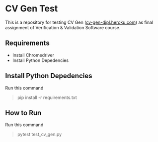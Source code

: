 
# CV Gen Test

This is a repository for testing CV Gen ([cv-gen-dipl.heroku.com](http://cv-gen-dipl.herokuapp.com/)) as final assignment of Verification & Validation Software course.

  

## Requirements
- Install Chromedriver
- Install Python Depedencies

  

## Install Python Depedencies

Run this command

>pip install -r requirements.txt

  

## How to Run

Run this command

>pytest test_cv_gen.py